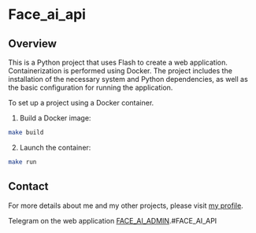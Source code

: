 ﻿# Face_ai_api

## Overview

This is a Python project that uses Flash to create a web application. Containerization is performed using Docker. The project includes the installation of the necessary system and Python dependencies, as well as the basic configuration for running the application.

To set up a project using a Docker container.


1. Build a Docker image:
```sh
make build
```
2. Launch the container:
```sh
make run
```
## Contact

For more details about me and my other projects, please visit [my profile](https://khusravkhon.github.io/resume).

Telegram on the web application [FACE_AI_ADMIN](https://admin-face-ia-five.vercel.app/).#FACE_AI_API

